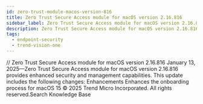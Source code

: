 ```yaml
---
id: zero-trust-module-macos-version-816
title: Zero Trust Secure Access module for macOS version 2.16.816
sidebar_label: Zero Trust Secure Access module for macOS version 2.16.816
description: Zero Trust Secure Access module for macOS version 2.16.816
tags:
  - endpoint-security
  - trend-vision-one
---
```


/*<![CDATA[*/ $('#title').html($('meta[name=map-description]').attr('content')); /*]]>*/ Zero Trust Secure Access module for macOS version 2.16.816 January 13, 2025—Zero Trust Secure Access module for macOS version 2.16.816 provides enhanced security and management capabilities. This update includes the following changes: Enhancements Enhances the onboarding process for macOS 15 © 2025 Trend Micro Incorporated. All rights reserved.Search Knowledge Base
